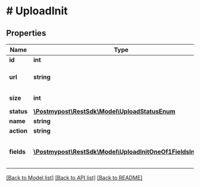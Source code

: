 # # UploadInit

## Properties

Name | Type | Description | Notes
------------ | ------------- | ------------- | -------------
**id** | **int** | Upload ID |
**url** | **string** | URL to the uploaded file |
**size** | **int** | File size in bytes |
**status** | [**\Postmypost\RestSdk\Model\UploadStatusEnum**](UploadStatusEnum.md) |  |
**name** | **string** | File name |
**action** | **string** | Upload URL |
**fields** | [**\Postmypost\RestSdk\Model\UploadInitOneOf1FieldsInner[]**](UploadInitOneOf1FieldsInner.md) | Parameters to be sent with the file upload |

[[Back to Model list]](../../README.md#models) [[Back to API list]](../../README.md#endpoints) [[Back to README]](../../README.md)
